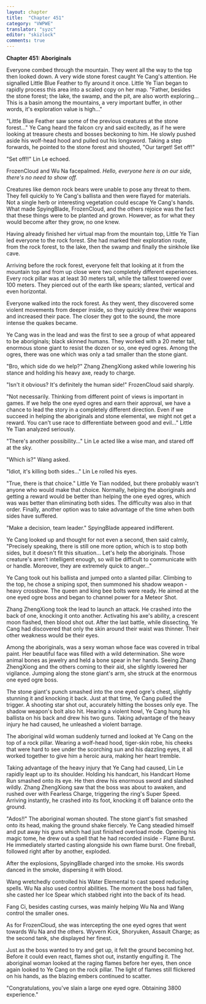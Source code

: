 ```yaml
---
layout: chapter
title:  "Chapter 451"
category: "VWPWE"
translator: "syzc"
editor: "skizlock"
comments: true
---
```


**Chapter 451: Aboriginals**

Everyone combed through the mountain. They went all the way to the top then looked down. A very wide stone forest caught Ye Cang's attention. He signalled Little Blue Feather to fly around it once. Little Ye Tian began to rapidly process this area into a scaled copy on her map. "Father, besides the stone forest; the lake, the swamp, and the pit, are also worth exploring... This is a basin among the mountains, a very important buffer, in other words, it's exploration value is high..."

"Little Blue Feather saw some of the previous creatures at the stone forest..." Ye Cang heard the falcon cry and said excitedly, as if he were looking at treasure chests and bosses beckoning to him. He slowly pushed aside his wolf-head hood and pulled out his longsword. Taking a step forwards, he pointed to the stone forest and shouted, "Our target! Set off!"

"Set off!!" Lin Le echoed.

FrozenCloud and Wu Na facepalmed. *Hello, everyone here is on our side, there's no need to show off.*

Creatures like demon rock bears were unable to pose any threat to them. They fell quickly to Ye Cang's ballista and then were flayed for materials. Not a single herb or interesting vegetation could escape Ye Cang's hands. What made SpyingBlade, FrozenCloud, and the others rejoice was the fact that these things were to be planted and grown. However, as for what they would become after they grow, no one knew.

Having already finished her virtual map from the mountain top, Little Ye Tian led everyone to the rock forest. She had marked their exploration route, from the rock forest, to the lake, then the swamp and finally the sinkhole like cave.

Arriving before the rock forest, everyone felt that looking at it from the mountain top and from up close were two completely different experiences. Every rock pillar was at least 30 meters tall, while the tallest towered over 100 meters. They pierced out of the earth like spears; slanted, vertical and even horizontal.

Everyone walked into the rock forest. As they went, they discovered some violent movements from deeper inside, so they quickly drew their weapons and increased their pace. The closer they got to the sound, the more intense the quakes became.

Ye Cang was in the lead and was the first to see a group of what appeared to be aboriginals; black skinned humans. They worked with a 20 meter tall, enormous stone giant to resist the dozen or so, one eyed ogres. Among the ogres, there was one which was only a tad smaller than the stone giant.

"Bro, which side do we help?" Zhang ZhengXiong asked while lowering his stance and holding his heavy axe, ready to charge.

"Isn't it obvious? It's definitely the human side!" FrozenCloud said sharply.

"Not necessarily. Thinking from different point of views is important in games. If we help the one eyed ogres and earn their approval, we have a chance to lead the story in a completely different direction. Even if we succeed in helping the aboriginals and stone elemental, we might not get a reward. You can't use race to differentiate between good and evil..." Little Ye Tian analyzed seriously.

"There's another possibility..." Lin Le acted like a wise man, and stared off at the sky.

"Which is?" Wang asked.

"Idiot, it's killing both sides..." Lin Le rolled his eyes.

"True, there is that choice." Little Ye Tian nodded, but there probably wasn't anyone who would make that choice. Normally, helping the aboriginals and getting a reward would be better than helping the one eyed ogres, which was was better than eliminating both sides. The difficulty was also in that order. Finally, another option was to take advantage of the time when both sides have suffered.

"Make a decision, team leader." SpyingBlade appeared indifferent.

Ye Cang looked up and thought for not even a second, then said calmly, "Precisely speaking, there is still one more option, which is to stop both sides, but it doesn't fit this situation... Let's help the aboriginals. Those creature's aren't intelligent enough, so will be difficult to communicate with or handle. Moreover, they are extremely quick to anger..."

Ye Cang took out his ballista and jumped onto a slanted pillar. Climbing to the top, he chose a sniping spot, then summoned his shadow weapon - heavy crossbow. The queen and king bee bolts were ready. He aimed at the one eyed ogre boss and began to channel power for a Meteor Shot.

Zhang ZhengXiong took the lead to launch an attack. He crashed into the back of one, knocking it onto another. Activating his axe's ability, a crescent moon flashed, then blood shot out. After the last battle, while dissecting, Ye Cang had discovered that only the skin around their waist was thinner. Their other weakness would be their eyes.

Among the aboriginals, was a sexy woman whose face was covered in tribal paint. Her beautiful face was filled with a wild determination. She wore animal bones as jewelry and held a bone spear in her hands. Seeing Zhang ZhengXiong and the others coming to their aid, she slightly lowered her vigilance. Jumping along the stone giant's arm, she struck at the enormous one eyed ogre boss.

The stone giant's punch smashed into the one eyed ogre's chest, slightly stunning it and knocking it back. Just at that time, Ye Cang pulled the trigger. A shooting star shot out, accurately hitting the bosses only eye. The shadow weapon's bolt also hit. Hearing a violent howl, Ye Cang hung his ballista on his back and drew his two guns. Taking advantage of the heavy injury he had caused, he unleashed a violent barrage.

The aboriginal wild woman suddenly turned and looked at Ye Cang on the top of a rock pillar. Wearing a wolf-head hood, tiger-skin robe, his cheeks that were hard to see under the scorching sun and his dazzling eyes, it all worked together to give him a heroic aura, making her heart tremble.

Taking advantage of the heavy injury that Ye Cang had caused, Lin Le rapidly leapt up to its shoulder. Holding his handcart, his Handcart Home Run smashed onto its eye. He then drew his enormous sword and slashed wildly. Zhang ZhengXiong saw that the boss was about to awaken, and rushed over with Fearless Charge, triggering the ring's Super Speed. Arriving instantly, he crashed into its foot, knocking it off balance onto the ground.

"Ados!!" The aboriginal woman shouted. The stone giant's fist smashed onto its head, making the ground shake fiercely. Ye Cang steadied himself and put away his guns which had just finished overload mode. Opening his magic tome, he drew out a spell that he had recorded inside - Flame Burst. He immediately started casting alongside his own flame burst. One fireball, followed right after by another, exploded.

After the explosions, SpyingBlade charged into the smoke. His swords danced in the smoke, dispersing it with blood.

Wang wretchedly controlled his Water Elemental to cast speed reducing spells. Wu Na also used control abilities. The moment the boss had fallen, she casted her Ice Spear which stabbed right into the back of its head.

Fang Ci, besides casting curses, was mainly helping Wu Na and Wang control the smaller ones.

As for FrozenCloud, she was intercepting the one eyed ogres that went towards Wu Na and the others. Wyvern Kick, Shoryuken, Assault Charge; as the second tank, she displayed her finest. 

Just as the boss wanted to try and get up, it felt the ground becoming hot. Before it could even react, flames shot out, instantly engulfing it. The aboriginal woman looked at the raging flames before her eyes, then once again looked to Ye Cang on the rock pillar. The light of flames still flickered on his hands, as the blazing embers continued to scatter.

"Congratulations, you've slain a large one eyed ogre. Obtaining 3800 experience."
